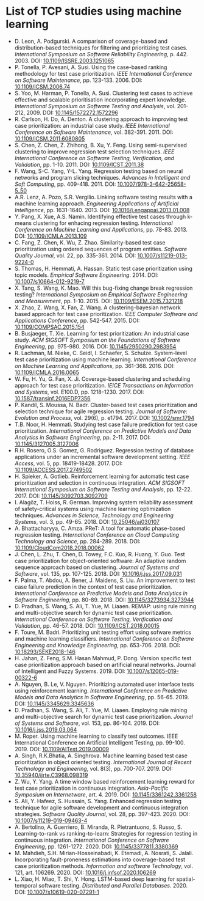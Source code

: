 ﻿# List of TCP studies using machine learning

* D. Leon, A. Podgurski. A comparison of coverage-based and distribution-based techniques for filtering and prioritizing test cases. *International Symposium on Software Reliability Engineering*, p. 442. 2003. DOI: [10.1109/ISSRE.2003.1251065](https://www.doi.org/10.1109/ISSRE.2003.1251065)
* P. Tonella, P. Avesani, A. Susi. Using the case-based ranking methodology for test case prioritization. *IEEE International Conference on Software Maintenance*, pp. 123-133. 2006. DOI: [10.1109/ICSM.2006.74](https://www.doi.org/10.1109/ICSM.2006.74)
* S. Yoo, M. Harman, P. Tonella, A. Susi. Clustering test cases to achieve effective and scalable prioritisation incorporating expert knowledge. *International Symposium on Software Testing and Analysis*, vol. 201-212, 2009. DOI: [10.1145/1572272.1572296](https://www.doi.org/10.1145/1572272.1572296)
* R. Carlson, H. Do, A. Denton. A clustering approach to improving test case prioritization: an industrial case study. *IEEE International Conference on Software Maintenance*, vol. 382-391. 2011. DOI: [10.1109/ICSM.2011.6080805](https://www.doi.org/10.1109/ICSM.2011.6080805)
* S. Chen, Z. Chen, Z. Zhihong, B. Xu, Y. Feng. Using semi-supervised clustering to improve regression test selection techniques. *IEEE International Conference on Software Testing, Verification, and Validation*, pp. 1-10. 2011. DOI: [10.1109/ICST.2011.38](https://www.doi.org/10.1109/ICST.2011.38)
* F. Wang, S-C. Yang, Y-L. Yang. Regression testing based on neural networks and program slicing techniques. *Advances in Intelligent and Soft Computing*, pp. 409-418. 2011. DOI: [10.1007/978-3-642-25658-5_50](https://www.doi.org/10.1007/978-3-642-25658-5_50)
* A.R. Lenz, A. Pozo, S.R. Vergilio. Linking software testing results with a machine learning approach. *Engineering Applications of Artificial Intelligence*, pp. 1631-1640. 2013. DOI: [10.1016/j.engappai.2013.01.008](https://www.doi.org/10.1016/j.engappai.2013.01.008)
* Y. Pang, X. Xue, A.S. Namin. Identifying effective test cases through k-means clustering for enhacing regression testing. *International Conference on Machine Learning and Applications*, pp. 78-83. 2013. DOI: [10.1109/ICMLA.2013.109](https://www.doi.org/10.1109/ICMLA.2013.109)
* C. Fang, Z. Chen, K. Wu, Z. Zhao. Similarity-based test case prioritization using ordered sequences of program entities. *Software Quality Journal*, vol. 22, pp. 335-361. 2014. DOI: [10.1007/s11219-013-9224-0](https://www.doi.org/10.1007/s11219-013-9224-0)
* S. Thomas, H. Hemmati, A. Hassan. Static test case prioritization using topic models. *Empirical Software Engineering*. 2014. DOI: [10.1007/s10664-012-9219-7](https://www.doi.org/10.1007/s10664-012-9219-7)
* X. Tang, S. Wang, K. Mao. Will this bug-fixing change break regression testing? *International Symposium on Empirical Software Engineering and Measurement*, pp. 1-10. 2015. DOI: [10.1109/ESEM.2015.7321218](https://www.doi.org/10.1109/ESEM.2015.7321218)
* X. Zhao, Z. Wang, X. Fan, Z. Wang. A clustering-bayesian network based approach for test case prioritization. *IEEE Computer Software and Applications Conference*, pp. 542-547. 2015. DOI: [10.1109/COMPSAC.2015.154](https://www.doi.org/10.1109/COMPSAC.2015.154)
* B. Busjaeger, T. Xie. Learning for test prioritization: An industrial case study. *ACM SIGSOFT Symposium on the Foundations of Software Engineering*, pp. 975-980. 2016. DOI: [10.1145/2950290.2983954](https://www.doi.org/10.1145/2950290.2983954)
* R. Lachman, M. Nieke, C. Seidl, I. Schaefer, S. Schulze. System-level test case prioritization using machine learning. *International Conference on Machine Learning and Applications*, pp. 361-368. 2016. DOI: [10.1109/ICMLA.2016.0065](https://www.doi.org/10.1109/ICMLA.2016.0065)
* W. Fu, H. Yu, G. Fan, X. Ji. Coverage-based clustering and scheduling approach for test case prioritization. *IEICE Transactions on Information and Systems*, vol. E100.D, pp. 1218-1230. 2017. DOI: [10.1587/transinf.2016EDP7356](https://www.doi.org/10.1587/transinf.2016EDP7356)
* P. Kandil, S. Moussa, N. Badr. Cluster-based test cases prioritization and selection technique for agile regression testing. *Journal of Software: Evolution and Process*, vol. 29(6), p. e1794. 2017. DOI: [10.1002/smr.1794](https://www.doi.org/10.1002/smr.1794)
* T.B. Noor, H. Hemmati. Studying test case failure prediction for test case prioritization. *International Conference on Predictive Models and Data Analytics in Software Engineering*, pp. 2-11. 2017. DOI: [10.1145/3127005.3127006](https://www.doi.org/10.1145/3127005.3127006)
* R.H. Rosero, O.S. Gomez, G. Rodriguez. Regression testing of database applications under an incremental software development setting. *IEEE Access*, vol. 5, pp. 18419-18428. 2017. DOI: [10.1109/ACCESS.2017.2749502](https://www.doi.org/10.1109/ACCESS.2017.2749502)
* H. Spieker, A. Gotlieb. Reinforcement learning for automatic test case prioritization and selection in continuous integration. *ACM SIGSOFT International Symposium on Software Testing and Analysis*, pp. 12-22. 2017. DOI: [10.1145/3092703.3092709](https://www.doi.org/10.1145/3092703.3092709)
* I. Alagöz, T. Hoiss, R. German. Improving system reliability assessment of safety-critical systems using machine learning optimization techniques. *Advances in Science, Technology and Engineering Systems*, vol. 3, pp. 49-65. 2018. DOI: [10.25046/aj030107](https://www.doi.org/10.25046/aj030107)
* A. Bhattacharyya, C. Amza. PReT: A tool for automatic phase-based regression testing. *International Conference on Cloud Computing Technology and Science*, pp. 284-289. 2018. DOI: [10.1109/CloudCom2018.2018.00062](https://www.doi.org/10.1109/CloudCom2018.2018.00062)
* J. Chen, L. Zhu, T. Chen, D. Towey, F.C. Kuo, R. Huang, Y. Guo. Test case prioritization for object-oriented software: An adaptive random sequence approach based on clustering. *Journal of Systems and Software*, vol. 135, pp. 107-125. 2018. DOI: [10.1016/j.jss.2017.09.031](https://www.doi.org/10.1016/j.jss.2017.09.031)
* F. Palma, T. Abdou, A. Bener, J. Maidens, S. Liu. An improvement to test case failure prediction in the context of test case prioritization. *International Conference on Predictive Models and Data Analytics in Software Engineering*, pp. 80-89. 2018. DOI: [10.1145/3273934.3273944](https://www.doi.org/10.1145/3273934.3273944)
* D. Pradhan, S. Wang, S. Ali, T. Yue, M. Liaaen. REMAP: using rule mining and multi-objective search for dynamic test case prioritization. *International Conference on Software Testing, Verification and Validation*, pp. 46-57. 2018. DOI: [10.1109/ICST.2018.00015](https://www.doi.org/10.1109/ICST.2018.00015)
* F. Toure, M. Badri. Prioritizing unit testing effort using sofware metrics and machine learning classifiers. *International Conference on Software Engineering and Knowledge Engineering*, pp. 653-706. 2018. DOI: [10.18293/SEKE2018-146](https://www.doi.org/10.18293/SEKE2018-146)
* H. Jahan, Z. Feng, S.M. Hasan Mahmud, P. Dong. Version specific test case prioritization approach based on artificial neural networks. Journal of Intelligent and Fuzzy Systems. 2019. DOI: [10.1007/s12065-019-00322-6](https://www.doi.org/10.1007/s12065-019-00322-6)
* A. Nguyen, B. Le, V. Nguyen. Prioritizing automated user interface tests using reinforcement learning. *International Conference on Predictive Models and Data Analytics in Software Engineering*, pp. 56-65. 2019. DOI: [10.1145/3345629.3345636](https://www.doi.org/10.1145/3345629.3345636)
* D. Pradhan, S. Wang, S. Ali, T. Yue, M. Liaaen. Employing rule mining and multi-objective search for dynamic test case prioritization. *Journal of Systems and Software*, vol. 153, pp. 86-104. 2019. DOI: [10.1016/j.jss.2019.03.064](https://www.doi.org/10.1016/j.jss.2019.03.064)
* M. Roper. Using machine learning to classify test outcomes. IEEE International Conference on Artificial Intelligent Testing, pp. 99-100. 2019. DOI: [10.1109/AITest.2019.00009](https://www.doi.org/10.1109/AITest.2019.00009)
* A. Singh, R.K.Bhatia, A. Singhrova. Machine learning based test case prioritization in object oriented testing. *International Journal of Recent Technology and Engineering*, vol. 8(3), pp. 700-707. 2019. DOI: [10.35940/ijrte.C3968.098319](https://www.doi.org/10.35940/ijrte.C3968.098319)
* Z. Wu, Y. Yang. A time window based reinforcement learning reward for test case prioritization in continuous integration. *Asia-Pacific Symposium on Internetware*, art. 4. 2019. DOI: [10.1145/3361242.3361258](https://www.doi.org/10.1145/3361242.3361258)
* S. Ali, Y. Hafeez, S. Hussain, S. Yang. Enhanced regression testing technique for agile software development and continuous integration strategies. *Software Quality Journal*, vol. 28, pp. 397-423. 2020. DOI: [10.1007/s11219-019-09463-4](https://www.doi.org/10.1007/s11219-019-09463-4)
* A. Bertolino, A. Guerriero, B. Miranda, R. Pietrantuono, S. Russo, S. Learning-to-rank vs ranking-to-learn: Strategies for regression testing in continuous integration. *International Conference on Software Engineering*, pp. 1261-1272. 2020. DOI: [10.1145/3377811.3380369](https://doi.org/10.1145/3377811.3380369)
* M. Mahdieh, S.H. Mirian-Hosseinabadi, K. Etemadi, A. Nosrati, S. Jalali. Incorporating fault-proneness estimations into coverage-based test case prioritization methods. *Information and software Technology*, vol. 121, art. 106269. 2020. DOI: [10.1016/j.infsof.2020.106269](https://www.doi.org/10.1016/j.infsof.2020.106269)
* L. Xiao, H. Miao, T. Shi, Y. Hong. LSTM-based deep learning for spatial-temporal software testing. *Distributed and Parallel Databases*. 2020. DOI: [10.1007/s10619-020-07291-1](https://www.doi.org/10.1007/s10619-020-07291-1)
